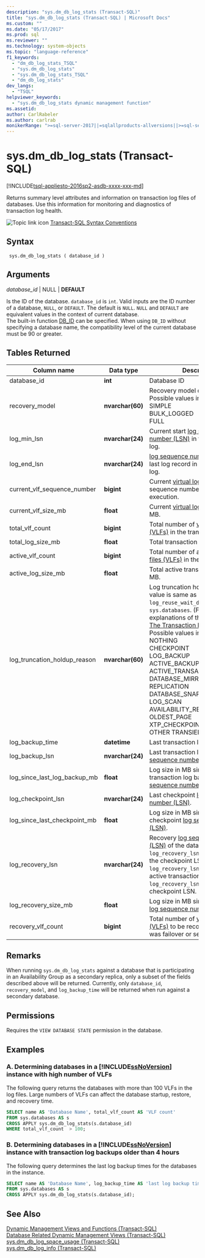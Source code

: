 ```yaml
---
description: "sys.dm_db_log_stats (Transact-SQL)"
title: "sys.dm_db_log_stats (Transact-SQL) | Microsoft Docs"
ms.custom: ""
ms.date: "05/17/2017"
ms.prod: sql
ms.reviewer: ""
ms.technology: system-objects
ms.topic: "language-reference"
f1_keywords: 
  - "dm_db_log_stats_TSQL"
  - "sys.dm_db_log_stats"
  - "sys.dm_db_log_stats_TSQL"
  - "dm_db_log_stats"
dev_langs: 
  - "TSQL"
helpviewer_keywords: 
  - "sys.dm_db_log_stats dynamic management function"
ms.assetid: 
author: CarlRabeler
ms.author: carlrab
monikerRange: ">=sql-server-2017||=sqlallproducts-allversions||>=sql-server-linux-2017||=azuresqldb-mi-current"
---
```

# sys.dm_db_log_stats (Transact-SQL)   
[!INCLUDE[tsql-appliesto-2016sp2-asdb-xxxx-xxx-md](../../includes/tsql-appliesto-2016sp2-asdb-xxxx-xxx-md.md)]

Returns summary level attributes and information on transaction log files of databases. Use this information for monitoring and diagnostics of transaction log health.   
  
 ![Topic link icon](../../database-engine/configure-windows/media/topic-link.gif "Topic link icon") [Transact-SQL Syntax Conventions](../../t-sql/language-elements/transact-sql-syntax-conventions-transact-sql.md)  
  
## Syntax  
  
```  
 sys.dm_db_log_stats ( database_id )
```  
  
## Arguments  

*database_id* | NULL | **DEFAULT**

Is the ID of the database. `database_id` is `int`. Valid inputs are the ID number of a database, `NULL`, or `DEFAULT`. The default is `NULL`. `NULL` and `DEFAULT` are equivalent values in the context of current database.  
The built-in function [DB_ID](../../t-sql/functions/db-id-transact-sql.md) can be specified. When using `DB_ID` without specifying a database name, the compatibility level of the current database must be 90 or greater.

  
## Tables Returned  
  
|Column name|Data type|Description|  
|-----------------|---------------|-----------------|  
|database_id	|**int**	|Database ID |  
|recovery_model	|**nvarchar(60)**	|	Recovery model of the database. Possible values include: <br /> SIMPLE<br /> BULK_LOGGED <br /> FULL |  
|log_min_lsn	|**nvarchar(24)**	|	Current start [log sequence number (LSN)](../../relational-databases/sql-server-transaction-log-architecture-and-management-guide.md#Logical_Arch) in the transaction log.|  
|log_end_lsn	|**nvarchar(24)**	|	[log sequence number (LSN)](../../relational-databases/sql-server-transaction-log-architecture-and-management-guide.md#Logical_Arch) of the last log record in the transaction log.|  
|current_vlf_sequence_number	|**bigint**	|	Current [virtual log file (VLF)](../../relational-databases/sql-server-transaction-log-architecture-and-management-guide.md#physical_arch) sequence number at the time of execution.|  
|current_vlf_size_mb	|**float**	|	Current [virtual log file (VLF)](../../relational-databases/sql-server-transaction-log-architecture-and-management-guide.md#physical_arch) size in MB.|   
|total_vlf_count	|**bigint**	|	Total number of [virtual log files (VLFs)](../../relational-databases/sql-server-transaction-log-architecture-and-management-guide.md#physical_arch) in the transaction log. |  
|total_log_size_mb	|**float**	|	Total transaction log size in MB. |  
|active_vlf_count	|**bigint**	|	Total number of active [virtual log files (VLFs)](../../relational-databases/sql-server-transaction-log-architecture-and-management-guide.md#physical_arch) in the transaction log.|  
|active_log_size_mb	|**float**	|	Total active transaction log size in MB.|  
|log_truncation_holdup_reason	|**nvarchar(60)**	|	Log truncation holdup reason. The value is same as  `log_reuse_wait_desc` column of `sys.databases`.  (For more detailed explanations of these values, see [The Transaction Log](../../relational-databases/logs/the-transaction-log-sql-server.md)). <br />Possible values include: <br />NOTHING<br />CHECKPOINT<br />LOG_BACKUP<br />ACTIVE_BACKUP_OR_RESTORE<br />ACTIVE_TRANSACTION<br />DATABASE_MIRRORING<br />REPLICATION<br />DATABASE_SNAPSHOT_CREATION<br />LOG_SCAN<br />AVAILABILITY_REPLICA<br />OLDEST_PAGE<br />XTP_CHECKPOINT<br />OTHER TRANSIENT |  
|log_backup_time	|**datetime**	|	Last transaction log backup time.|   
|log_backup_lsn	|**nvarchar(24)**	|	Last transaction log backup [log sequence number (LSN)](../../relational-databases/sql-server-transaction-log-architecture-and-management-guide.md#Logical_Arch).|   
|log_since_last_log_backup_mb	|**float**	|	Log size in MB since last transaction log backup [log sequence number (LSN)](../../relational-databases/sql-server-transaction-log-architecture-and-management-guide.md#Logical_Arch).|  
|log_checkpoint_lsn	|**nvarchar(24)**	|	Last checkpoint [log sequence number (LSN)](../../relational-databases/sql-server-transaction-log-architecture-and-management-guide.md#Logical_Arch).|  
|log_since_last_checkpoint_mb	|**float**	|	Log size in MB since last checkpoint [log sequence number (LSN)](../../relational-databases/sql-server-transaction-log-architecture-and-management-guide.md#Logical_Arch).|  
|log_recovery_lsn	|**nvarchar(24)**	|	Recovery [log sequence number (LSN)](../../relational-databases/sql-server-transaction-log-architecture-and-management-guide.md#Logical_Arch) of the database. If `log_recovery_lsn` occurs before the checkpoint LSN, `log_recovery_lsn` is the oldest active transaction LSN, otherwise `log_recovery_lsn` is the checkpoint LSN.|  
|log_recovery_size_mb	|**float**	|	Log size in MB since log recovery [log sequence number (LSN)](../../relational-databases/sql-server-transaction-log-architecture-and-management-guide.md#Logical_Arch).|  
|recovery_vlf_count	|**bigint**	|	Total number of [virtual log files (VLFs)](../../relational-databases/sql-server-transaction-log-architecture-and-management-guide.md#physical_arch) to be recovered, if there was failover or server restart. |  


## Remarks
When running `sys.dm_db_log_stats` against a database that is participating in an Availability Group as a secondary replica, only a subset of the fields described above will be returned.  Currently, only `database_id`, `recovery_model`, and `log_backup_time` will be returned when run against a secondary database.   

## Permissions  
Requires the `VIEW DATABASE STATE` permission in the database.   
  
## Examples  

### A. Determining databases in a [!INCLUDE[ssNoVersion](../../includes/ssnoversion-md.md)] instance with high number of VLFs   
The following query returns the databases with more than 100 VLFs in the log files. Large numbers of VLFs can affect the database startup, restore, and recovery time.

```sql  
SELECT name AS 'Database Name', total_vlf_count AS 'VLF count' 
FROM sys.databases AS s
CROSS APPLY sys.dm_db_log_stats(s.database_id) 
WHERE total_vlf_count  > 100;
```   

### B. Determining databases in a [!INCLUDE[ssNoVersion](../../includes/ssnoversion-md.md)] instance with transaction log backups older than 4 hours   
The following query determines the last log backup times for the databases in the instance.

```sql  
SELECT name AS 'Database Name', log_backup_time AS 'last log backup time' 
FROM sys.databases AS s
CROSS APPLY sys.dm_db_log_stats(s.database_id); 
```

## See Also  
[Dynamic Management Views and Functions &#40;Transact-SQL&#41;](../../relational-databases/system-dynamic-management-views/system-dynamic-management-views.md)   
[Database Related Dynamic Management Views &#40;Transact-SQL&#41;](../../relational-databases/system-dynamic-management-views/database-related-dynamic-management-views-transact-sql.md)   
[sys.dm_db_log_space_usage &#40;Transact-SQL&#41;](../../relational-databases/system-dynamic-management-views/sys-dm-db-log-space-usage-transact-sql.md)   
[sys.dm_db_log_info &#40;Transact-SQL&#41;](../../relational-databases/system-dynamic-management-views/sys-dm-db-log-info-transact-sql.md)    
  

